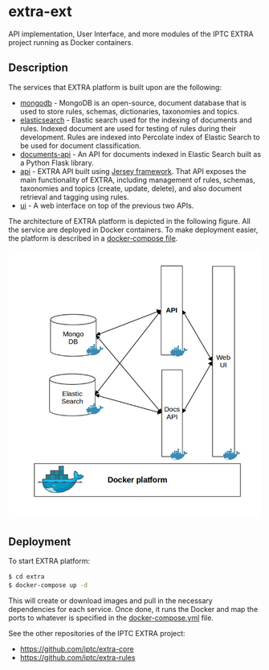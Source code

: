 # extra-ext
API implementation, User Interface, and more modules of the IPTC EXTRA project running as Docker containers. 

## Description
The services that EXTRA platform is built upon are the following:

* [mongodb](https://www.mongodb.com/) - MongoDB is an open-source, document database that is used to store rules, schemas, dictionaries, taxonomies and topics.
* [elasticsearch](https://www.elastic.co/products/elasticsearch) - Elastic search used for the indexing of documents and rules. Indexed document are used for testing of rules during their development. Rules are indexed into Percolate index of Elastic Search to be used for document classification. 
* [documents-api](https://github.com/iptc/extra-ext/tree/master/documents-api) - An API for documents indexed in Elastic Search built as a Python Flask library.
* [api](https://github.com/iptc/extra-ext/tree/master/api) - EXTRA API built using [Jersey framework](https://jersey.github.io/). That API exposes the main functionality of EXTRA, including management of rules, schemas, taxonomies and topics (create, update, delete), and also document retrieval and tagging using rules. 
* [ui](https://github.com/iptc/extra-ext/tree/master/ui) - A web interface on top of the previous two APIs. 

The architecture of EXTRA platform is depicted in the following figure. All the service are deployed in Docker containers. To make deployment easier, the platform is described in a [docker-compose file](https://github.com/iptc/extra-ext/blob/master/docker-compose.yaml).

![EXTRA platform architecture](extra_platform_arch.png)

## Deployment 

To start EXTRA platform:

```sh
$ cd extra
$ docker-compose up -d
```

This will create or download images and pull in the necessary dependencies for each service. Once done, it runs the Docker and map the ports to whatever is specified in the [docker-compose.yml](https://github.com/iptc/extra-ext/blob/master/docker-compose.yaml) file.

See the other repositories of the IPTC EXTRA project:

* https://github.com/iptc/extra-core
* https://github.com/iptc/extra-rules
